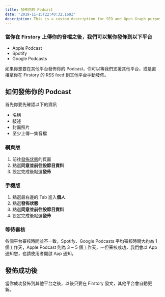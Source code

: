 ```yaml
---
title: 發佈你的 Podcast
date: "2019-11-15T22:40:32.169Z"
description: This is a custom description for SEO and Open Graph purposes, rather than the default generated excerpt. Simply add a description field to the frontmatter.
---
```

### 當你在 Firstory 上傳你的音檔之後，我們可以幫你發佈到以下平台

- Apple Podcast
- Spotify
- Google Podcasts

如果你想要在其他平台發佈你的 Podcast，你可以等我們支援其他平台，或是直接拿你在 Firstory 的 RSS feed 到其他平台手動發佈。

## 如何發佈你的 Podcast

首先你要先確認以下的資訊

- 名稱
- 敍述
- 封面照片
- 至少上傳一集音檔

### 網頁版

1. 前往[發佈狀態](https://open.firstory.me/distribution)的頁面
2. 點選**同意並前往設節目資料**
3. 設定完成後點選**發佈**

### 手機版

1. 點選最右邊的 Tab 進入**個人**
2. 點選**發佈狀態**
3. 點選**同意並前往設節目資料**
4. 設定完成後點選**發佈**

### 等待審核

各個平台審核時間並不一致，Spotify、Google Podcasts 平均審核時間大約為 1 個工作天，Apple Podcast 則為 3 ~ 5 個工作天，一但審核成功，我們會以 App 通知您，也請使用者開啟 App 通知。

## 發佈成功後

當你成功發佈到其他平台之後，以後只要在 Firstory 發文，其他平台會自動更新。
